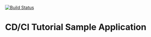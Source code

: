 [![Build Status](http://localhost:8080/buildStatus/icon?job=FreeStyle)](https://4fb4-92-253-212-206.ngrok-free.app/job/FreeStyle/)

# CD/CI Tutorial Sample Application
